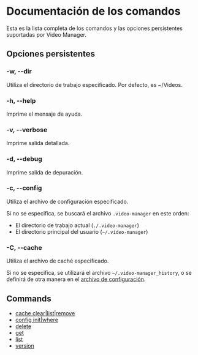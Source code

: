 <!-- markdownlint-disable MD033 -->

# Documentación de los comandos

Esta es la lista completa de los comandos y las opciones persistentes suportadas por Video Manager.

## Opciones persistentes

### -w, --dir <path>

Utiliza el directorio de trabajo especificado. Por defecto, es ~/Videos.


### -h, --help

Imprime el mensaje de ayuda.

### -v, --verbose

Imprime salida detallada.

### -d, --debug

Imprime salida de depuración.


### -c, --config <path>

Utiliza el archivo de configuración especificado.

Si no se especifica, se buscará el archivo `.video-manager` en este orden:

- El directorio de trabajo actual (`./.video-manager`)
- El directorio principal del usuario (`~/.video-manager`)

### -C, --cache <path>

Utiliza el archivo de caché especificado.

Si no se especifica, se utilizará el archivo `~/.video-manager_history`, o se definirá de otra manera en el [archivo de configuración](../configuration.md).

## Commands

- [cache clear|list|remove](./cache.md)
- [config init|where](./config.md)
- [delete](./delete.md)
- [get](./get.md)
- [list](./list.md)
- [version](./version.md)
